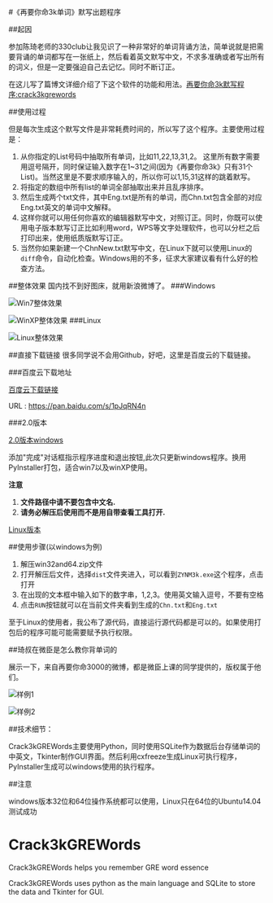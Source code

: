 #《再要你命3k单词》默写出题程序

##起因

参加陈琦老师的330club让我见识了一种非常好的单词背诵方法，简单说就是把需要背诵的单词都写在一张纸上，然后看着英文默写中文，不求多准确或者写出所有的词义，但是一定要强迫自己去记忆。同时不断订正。

在这儿写了篇博文详细介绍了下这个软件的功能和用法。[再要你命3k默写程序:crack3kgrewords](http://iphyer.github.io/blog/2015/04/26/crack3k/)

##使用过程

但是每次生成这个默写文件是非常耗费时间的，所以写了这个程序。主要使用过程是：

1. 从你指定的List号码中抽取所有单词，比如11,22,13,31,2。 这里所有数字需要用逗号隔开，同时保证输入数字在1~31之间(因为《再要你命3k》只有31个List)。当然这里是不要求顺序输入的，所以你可以1,15,31这样的跳着默写。
2. 将指定的数组中所有list的单词全部抽取出来并且乱序排序。
3. 然后生成两个txt文件，其中Eng.txt是所有的单词，而Chn.txt包含全部的对应Eng.txt英文的单词中文解释。
4. 这样你就可以用任何你喜欢的编辑器默写中文，对照订正。同时，你既可以使用电子版本默写订正比如利用word，WPS等文字处理软件，也可以分栏之后打印出来，使用纸质版默写订正。
5. 当然你如果新建一个ChnNew.txt默写中文，在Linux下就可以使用Linux的`diff`命令，自动化检查。Windows用的不多，征求大家建议看有什么好的检查方法。

##整体效果
国内找不到好图床，就用新浪微博了。
###Windows

![Win7整体效果](http://ww2.sinaimg.cn/mw690/4c20fe7bjw1ergpmtz7lij21am0qf7fn.jpg)

![WinXP整体效果](http://ww2.sinaimg.cn/mw690/4c20fe7bjw1ergpmyyawgj21ao0qgk3q.jpg)
###Linux

![Linux整体效果](http://ww1.sinaimg.cn/mw690/4c20fe7bjw1eqjjg3b39ej21750qj139.jpg)

##直接下载链接
很多同学说不会用Github，好吧，这里是百度云的下载链接。

###百度云下载地址

[百度云下载链接](https://pan.baidu.com/s/1pJqRN4n)

URL : https://pan.baidu.com/s/1pJqRN4n

###2.0版本

[2.0版本windows](http://pan.baidu.com/s/1pJqRN4n)

添加"完成"对话框指示程序进度和退出按钮,此次只更新windows程序。换用PyInstaller打包，适合win7以及winXP使用。

**注意**

1. **文件路径中请不要包含中文名.**
2. **请务必解压后使用而不是用自带查看工具打开.**

[Linux版本](http://pan.baidu.com/s/1mgKc8J2)

##使用步骤(以windows为例)

1. 解压win32and64.zip文件
2. 打开解压后文件，选择`dist`文件夹进入，可以看到`ZYNM3k.exe`这个程序，点击打开
3. 在出现的文本框中输入如下的数字串，1,2,3。使用英文输入逗号，不要有空格
4. 点击`RUN`按钮就可以在当前文件夹看到生成的`Chn.txt`和`Eng.txt`

至于Linux的使用者，我公布了源代码，直接运行源代码都是可以的。如果使用打包后的程序可能可能需要赋予执行权限。

##琦叔在微臣是怎么教你背单词的

展示一下，来自再要你命3000的微博，都是微臣上课的同学提供的，版权属于他们。

![样例1](http://ww1.sinaimg.cn/mw1024/005AX0Cpjw1ep8jwtcb96j30u00u0tgp.jpg)

![样例2](http://ww3.sinaimg.cn/mw1024/b0041fc7jw1ep8mcaed88j20f10miq6z.jpg)

##技术细节：

Crack3kGREWords主要使用Python，同时使用SQLite作为数据后台存储单词的中英文，Tkinter制作GUI界面。然后利用cxfreeze生成Linux可执行程序，PyInstaller生成可以windows使用的执行程序。

##注意

windows版本32位和64位操作系统都可以使用，Linux只在64位的Ubuntu14.04测试成功

# Crack3kGREWords

Crack3kGREWords helps you remember GRE word essence 

Crack3kGREWords uses python as the main language and SQLite to store the data and Tkinter for GUI.

